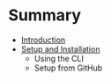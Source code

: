 # Summary

* [Introduction](README.md)
* [Setup and Installation](setup-install/getting-started.md)
  * Using the CLI
  * Setup from GitHub

